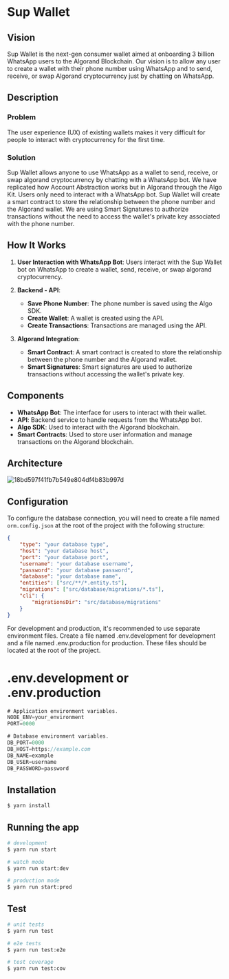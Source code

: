 # Sup Wallet

## Vision

Sup Wallet is the next-gen consumer wallet aimed at onboarding 3 billion WhatsApp users to the Algorand Blockchain. Our vision is to allow any user to create a wallet with their phone number using WhatsApp and to send, receive, or swap Algorand cryptocurrency just by chatting on WhatsApp.

## Description

### Problem

The user experience (UX) of existing wallets makes it very difficult for people to interact with cryptocurrency for the first time.

### Solution

Sup Wallet allows anyone to use WhatsApp as a wallet to send, receive, or swap algorand cryptocurrency by chatting with a WhatsApp bot. We have replicated how Account Abstraction works but in Algorand through the Algo Kit. Users only need to interact with a WhatsApp bot. Sup Wallet will create a smart contract to store the relationship between the phone number and the Algorand wallet. We are using Smart Signatures to authorize transactions without the need to access the wallet's private key associated with the phone number.

## How It Works

1. **User Interaction with WhatsApp Bot**: Users interact with the Sup Wallet bot on WhatsApp to create a wallet, send, receive, or swap algorand cryptocurrency.

2. **Backend - API**:
    - **Save Phone Number**: The phone number is saved using the Algo SDK.
    - **Create Wallet**: A wallet is created using the API.
    - **Create Transactions**: Transactions are managed using the API.

3. **Algorand Integration**:
    - **Smart Contract**: A smart contract is created to store the relationship between the phone number and the Algorand wallet.
    - **Smart Signatures**: Smart signatures are used to authorize transactions without accessing the wallet's private key.

## Components

- **WhatsApp Bot**: The interface for users to interact with their wallet.
- **API**: Backend service to handle requests from the WhatsApp bot.
- **Algo SDK**: Used to interact with the Algorand blockchain.
- **Smart Contracts**: Used to store user information and manage transactions on the Algorand blockchain.

## Architecture

![18bd597f41fb7b549e804df4b83b997d](https://github.com/VISIONAAX/Sup-Wallet/assets/151896296/1efa4bf6-6a97-44bd-874b-81f86765efc2)

## Configuration

To configure the database connection, you will need to create a file named `orm.config.json` at the root of the project with the following structure:

```json
{
    "type": "your database type",
    "host": "your database host",
    "port": "your database port",
    "username": "your database username",
    "password": "your database password",
    "database": "your database name",
    "entities": ["src/**/*.entity.ts"],
    "migrations": ["src/database/migrations/*.ts"],
    "cli": {
        "migrationsDir": "src/database/migrations"
    }
}
```

For development and production, it's recommended to use separate environment files. Create a file named .env.development for development and a file named .env.production for production. These files should be located at the root of the project.

# .env.development or .env.production
```js
# Application environment variables.
NODE_ENV=your_environment
PORT=0000

# Database environment variables.
DB_PORT=0000
DB_HOST=https://example.com
DB_NAME=example
DB_USER=username
DB_PASSWORD=password
```

## Installation

```bash
$ yarn install
```

## Running the app

```bash
# development
$ yarn run start

# watch mode
$ yarn run start:dev

# production mode
$ yarn run start:prod
```

## Test

```bash
# unit tests
$ yarn run test

# e2e tests
$ yarn run test:e2e

# test coverage
$ yarn run test:cov
```
